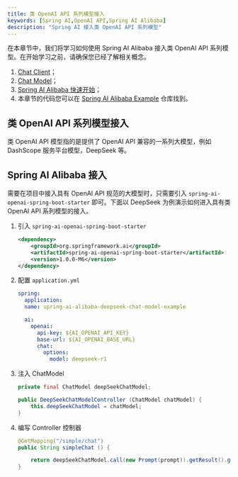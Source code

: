```yaml
---
title: 类 OpenAI API 系列模型接入
keywords: [Spring AI,OpenAI API,Spring AI Alibaba]
description: "Spring AI 接入类 OpenAI API 系列模型"
---
```


在本章节中，我们将学习如何使用 Spring AI Alibaba 接入类 OpenAI API 系列模型。在开始学习之前，请确保您已经了解相关概念。

1. [Chat Client](../tutorials/basics/chat-client.md)；
2. [Chat Model](../tutorials/basics/chat-model.md)；
3. [Spring AI Alibaba 快速开始](../get-started.md)；
4. 本章节的代码您可以在 [Spring AI Alibaba Example](https://github.com/springaialibaba/spring-ai-alibaba-examples/tree/main/spring-ai-alibaba-chat-example) 仓库找到。


## 类 OpenAI API 系列模型接入

类 OpenAI API 模型指的是提供了 OpenAI API 兼容的一系列大模型，例如 DashScope 服务平台模型，DeepSeek 等。

## Spring AI Alibaba 接入

需要在项目中接入具有 OpenAI API 规范的大模型时，只需要引入 `spring-ai-openai-spring-boot-starter` 即可。下面以 DeepSeek 为例演示如何进入具有类 OpenAI API 系列模型的接入。

1. 引入 `spring-ai-openai-spring-boot-starter`

    ```xml
    <dependency>
        <groupId>org.springframework.ai</groupId>
        <artifactId>spring-ai-openai-spring-boot-starter</artifactId>
        <version>1.0.0-M6</version>
    </dependency>
    ```

2. 配置 `application.yml`

    ```yaml
    spring:
      application:
      name: spring-ai-alibaba-deepseek-chat-model-example

      ai:
        openai:
          api-key: ${AI_OPENAI_API_KEY}
          base-url: ${AI_OPENAI_BASE_URL}
          chat:
            options:
              model: deepseek-r1
    ```

3. 注入 ChatModel

    ```java
    private final ChatModel deepSeekChatModel;

    public DeepSeekChatModelController (ChatModel chatModel) {
        this.deepSeekChatModel = chatModel;
    }
    ```

4. 编写 Controller 控制器

    ```java
    @GetMapping("/simple/chat")
    public String simpleChat () {

        return deepSeekChatModel.call(new Prompt(prompt)).getResult().getOutput().getContent();
    }
    ```
